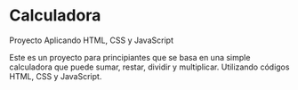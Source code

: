 # Calculadora
Proyecto Aplicando HTML, CSS y JavaScript

Este es un proyecto para principiantes que se basa en una simple calculadora que puede sumar, restar, dividir y multiplicar. Utilizando códigos HTML, CSS y JavaScript.
